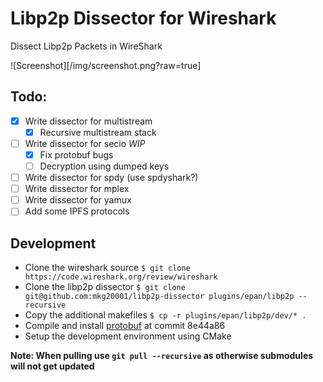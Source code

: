 # Libp2p Dissector for Wireshark

Dissect Libp2p Packets in WireShark

![Screenshot][/img/screenshot.png?raw=true]

## Todo:
 - [x] Write dissector for multistream
    - [x] Recursive multistream stack
 - [ ] Write dissector for secio _WIP_
    - [x] Fix protobuf bugs
    - [ ] Decryption using dumped keys
 - [ ] Write dissector for spdy (use spdyshark?)
 - [ ] Write dissector for mplex
 - [ ] Write dissector for yamux
 - [ ] Add some IPFS protocols

## Development

- Clone the wireshark source `$ git clone https://code.wireshark.org/review/wireshark`
- Clone the libp2p dissector `$ git clone git@github.com:mkg20001/libp2p-dissector plugins/epan/libp2p --recursive`
- Copy the additional makefiles `$ cp -r plugins/epan/libp2p/dev/* .`
- Compile and install [protobuf](https://github.com/google/protobuf) at commit 8e44a86
- Setup the development environment using CMake

**Note: When pulling use `git pull --recursive` as otherwise submodules will not get updated**
